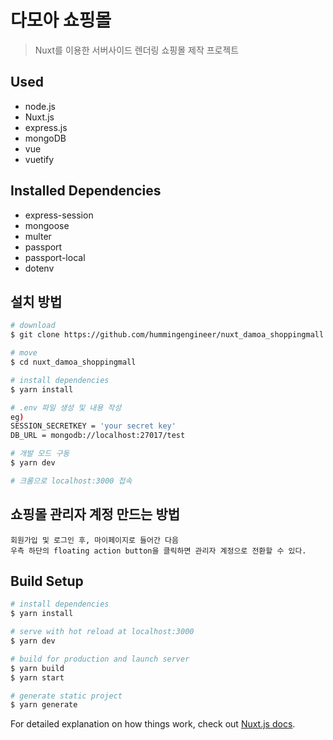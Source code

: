 # 다모아 쇼핑몰

> Nuxt를 이용한 서버사이드 렌더링 쇼핑몰 제작 프로젝트

## Used
- node.js
- Nuxt.js
- express.js
- mongoDB
- vue
- vuetify

## Installed Dependencies
- express-session
- mongoose
- multer
- passport
- passport-local
- dotenv

## 설치 방법

``` bash
# download
$ git clone https://github.com/hummingengineer/nuxt_damoa_shoppingmall.git

# move
$ cd nuxt_damoa_shoppingmall

# install dependencies
$ yarn install

# .env 파일 생성 및 내용 작성
eg)
SESSION_SECRETKEY = 'your secret key'
DB_URL = mongodb://localhost:27017/test

# 개발 모드 구동
$ yarn dev

# 크롬으로 localhost:3000 접속
```

## 쇼핑몰 관리자 계정 만드는 방법

```text
회원가입 및 로그인 후, 마이페이지로 들어간 다음
우측 하단의 floating action button을 클릭하면 관리자 계정으로 전환할 수 있다.
```

## Build Setup

``` bash
# install dependencies
$ yarn install

# serve with hot reload at localhost:3000
$ yarn dev

# build for production and launch server
$ yarn build
$ yarn start

# generate static project
$ yarn generate
```

For detailed explanation on how things work, check out [Nuxt.js docs](https://nuxtjs.org).
